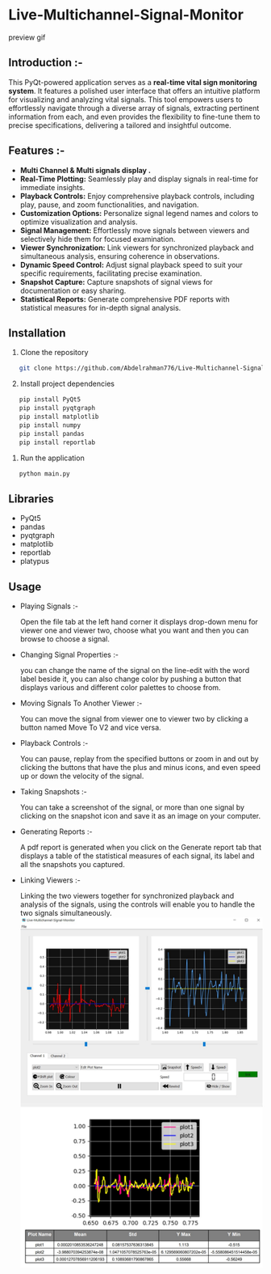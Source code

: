# Live-Multichannel-Signal-Monitor

preview gif

## **Introduction** :-

This PyQt-powered application serves as a **real-time vital sign monitoring system**. It features a polished user interface that offers an intuitive platform for visualizing and analyzing vital signals. This tool empowers users to effortlessly navigate through a diverse array of signals, extracting pertinent information from each, and even provides the flexibility to fine-tune them to precise specifications, delivering a tailored and insightful outcome.

## Features :-

- **Multi Channel & Multi signals display .**
- **Real-Time Plotting:** Seamlessly play and display signals in real-time for immediate insights.
- **Playback Controls:** Enjoy comprehensive playback controls, including play, pause, and zoom functionalities, and navigation.
- **Customization Options:** Personalize signal legend names and colors to optimize visualization and analysis.
- **Signal Management:** Effortlessly move signals between viewers and selectively hide them for focused examination.
- **Viewer Synchronization:** Link viewers for synchronized playback and simultaneous analysis, ensuring coherence in observations.
- **Dynamic Speed Control:** Adjust signal playback speed to suit your specific requirements, facilitating precise examination.
- **Snapshot Capture:** Capture snapshots of signal views for documentation or easy sharing.
- **Statistical Reports:** Generate comprehensive PDF reports with statistical measures for in-depth signal analysis.

## Installation

1. Clone the repository

```sh
   git clone https://github.com/Abdelrahman776/Live-Multichannel-Signal-Monitor
```

2. Install project dependencies

```sh
   pip install PyQt5
   pip install pyqtgraph
   pip install matplotlib
   pip install numpy
   pip install pandas
   pip install reportlab
```

1. Run the application

```sh
   python main.py
```

## Libraries

- PyQt5
- pandas
- pyqtgraph
- matplotlib
- reportlab
- platypus

## Usage

- Playing Signals :-

  Open the file tab at the left hand corner it displays drop-down menu for viewer one and viewer two, choose what you want and then you can browse to choose a signal.

- Changing Signal Properties :-

  you can change the name of the signal on the line-edit with the word label beside it, you can also change color by pushing a button that displays various and
  different color palettes to choose from.

- Moving Signals To Another Viewer :-

  You can move the signal from viewer one to viewer two by clicking a button named Move To V2 and vice versa.

- Playback Controls :-

  You can pause, replay from the specified buttons or zoom in and out by clicking the buttons that have the plus and minus icons, and even speed up or down the velocity of the signal.

- Taking Snapshots :-

  You can take a screenshot of the signal, or more than one signal by clicking on the snapshot icon and save it as an image on your computer.

- Generating Reports :-

  A pdf report is generated when you click on the Generate report tab that displays a table of the statistical measures of each signal, its label and all the snapshots you captured.

- Linking Viewers :-

  Linking the two viewers together for synchronized playback and analysis of the signals, using the controls will enable you to handle the two signals simultaneously.
  <img src="gui.jpg">
  <img src="result snapshot.jpg">
